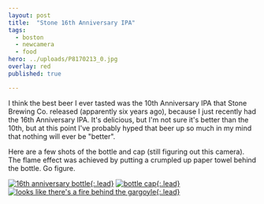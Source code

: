 ```yaml
---
layout: post
title:  "Stone 16th Anniversary IPA"
tags:
  - boston
  - newcamera
  - food
hero: ../uploads/P8170213_0.jpg
overlay: red
published: true

---
```


I think the best beer I ever tasted was the 10th Anniversary IPA that Stone Brewing Co. released (apparently six years ago), because I just recently had the 16th Anniversary IPA. It's delicious, but I'm not sure it's better than the 10th, but at this point I've probably hyped that beer up so much in my mind that nothing will ever be "better".

Here are a few shots of the bottle and cap (still figuring out this camera). The flame effect was achieved by putting a crumpled up paper towel behind the bottle. Go figure.

[![16th anniversary bottle](../uploads/P8170213_0.jpg){:.lead}](../uploads/P8170213_0.jpg)
[![bottle cap](../uploads/P8170231_0.jpg){:.lead}](../uploads/P8170231_0.jpg)
[![looks like there's a fire behind the gargoyle](../uploads/P8170237.jpg){:.lead}](../uploads/P8170237.jpg)

